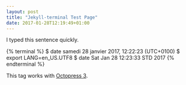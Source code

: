 ```yaml
---
layout: post
title: "Jekyll-terminal Test Page"
date: 2017-01-28T12:19:49+01:00
---
```


I typed this sentence quickly.

{% terminal %}
$ date
samedi 28 janvier 2017, 12:22:23 (UTC+0100)
$ export LANG=en_US.UTF8
$ date
Sat Jan 28 12:23:33 STD 2017
{% endterminal %}

This tag works with [Octopress 3][oct3].

[oct3]: https://github.com/octopress/octopress

